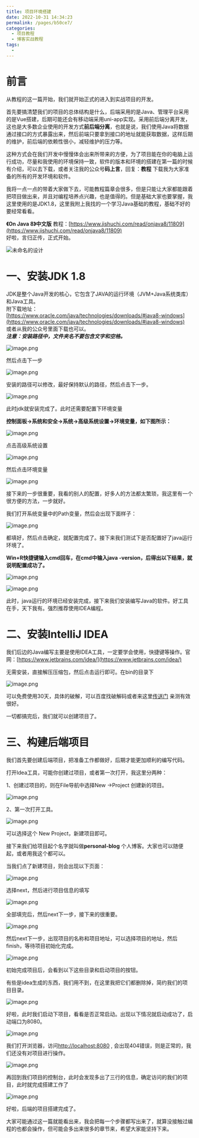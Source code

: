 ```yaml
---
title: 项目环境搭建
date: 2022-10-31 14:34:23
permalink: /pages/b50ce7/
categories: 
  - 项目教程
  - 博客实战教程
tags: 
  - 
---
```


# 前言
从教程的这一篇开始，我们就开始正式的进入到实战项目的开发。

首先要搞清楚我们的项目的总体结构是什么，后端采用的是Java、管理平台采用的是Vue搭建，后期可能还会有移动端采用uni-app实现。采用前后端分离开发，这也是大多数企业使用的开发方式**前后端分离**，也就是说，我们使用Java将数据通过接口的方式暴露出来，然后前端只要拿到接口的地址就能获取数据，这样后期的维护，前后端的依赖性很小，减轻维护的压力等。

这种方式会在我们开发中慢慢体会出来所带来的方便，为了项目能在你的电脑上运行成功，尽量和我使用的环境保持一致，软件的版本和环境的搭建在第一篇的时候有介绍，可以去下载，或者关注我的公众号**码上言**，回复：**教程** 下载我为大家准备的所有的开发环境和软件。

我将一点一点的带着大家做下去，可能教程篇章会很多，但是只能让大家都能跟着把项目做出来，并且对编程培养点兴趣，也是值得的。但是基础大家也要掌握，我这里使用的是JDK1.8，这里我附上我找的一个学习Java基础的教程，基础不好的要经常看看。

**《On Java 8》中文版** 教程：[https://www.jishuchi.com/read/onjava8/11809](https://www.jishuchi.com/read/onjava8/11809)<br />好啦，言归正传，正式开始。

![未命名的设计](https://pic.zhaotu.me/2023/02/28/imagee6e0a7175a306a41.png)

# 一、安装JDK 1.8
JDK是整个Java开发的核心，它包含了JAVA的运行环境（JVM+Java系统类库）和Java工具。<br />附下载地址： [https://www.oracle.com/java/technologies/downloads/#java8-windows](https://www.oracle.com/java/technologies/downloads/#java8-windows) <br />或者从我的公众号里面下载也可以。<br />_**注意：安装路径中，文件夹名不要包含文字和空格。**_<br />

![image.png](https://pic.zhaotu.me/2023/02/28/imagebf4bc5f958702a46.png)

然后点击下一步

![image.png](https://pic.zhaotu.me/2023/02/28/image98ae9711e2e96e15.png)

安装的路径可以修改，最好保持默认的路径，然后点击下一步。

![image.png](https://pic.zhaotu.me/2023/02/28/imagebf4bc5f958702a46.png)

此时jdk就安装完成了。此时还需要配置下环境变量

**控制面板→系统和安全→系统→高级系统设置→环境变量，如下图所示：**

![image.png](https://pic.zhaotu.me/2023/02/28/image2bc937bb276d33c7.png)



点击高级系统设置

![image.png](https://pic.zhaotu.me/2023/02/28/image8ab7dd9a62104c4d.png)

然后点击环境变量

![image.png](https://pic.zhaotu.me/2023/02/28/image5a141c0778c15b16.png)

接下来的一步很重要，我看的别人的配置，好多人的方法都太繁琐，我这里有一个很方便的方法，一步就好。

我们打开系统变量中的Path变量，然后会出现下面样子：

![image.png](https://pic.zhaotu.me/2023/02/28/imagefe0c7aea61a76247.png)



都填好，然后点击确定，就配置完成了。接下来我们测试下是否配置好了java运行环境了。

**Win+R快捷键输入cmd回车，在cmd中输入java -version，后得出以下结果，就说明配置成功了。**

![image.png](https://pic.zhaotu.me/2023/02/28/imagef6b337cae39d388f.png)

![image.png](https://pic.zhaotu.me/2023/02/28/image426a0f2fc428b7d0.png)

此时，java运行的环境已经安装完成，接下来我们安装编写Java的软件。好工具在手，天下我有。强烈推荐使用IDEA编程。


# 二、安装IntelliJ IDEA
我们后边的Java编写主要是使用IDEA工具，一定要学会使用，快捷键等操作。官网：[https://www.jetbrains.com/idea/](https://www.jetbrains.com/idea/)

无需安装，直接解压压缩包，然后点击运行即可。在bin的目录下

![image.png](https://pic.zhaotu.me/2023/02/28/image6f94d95ba6f9a159.png)



可以免费使用30天，具体的破解，可以百度找破解码或者来这里[传送门](https://www.exception.site/article/29) 亲测有效很好。

一切都搞完后，我们就可以创建项目了。


# 三、构建后端项目
我们首先要创建后端项目，把准备工作都做好，后期才能更加顺利的编写代码。

打开Idea工具，可能你创建过项目，或者第一次打开，我这里分两种：

1、创建过项目的，则在File导航中选择New ->Project 创建新的项目。 

![image.png](https://pic.zhaotu.me/2023/02/28/imagec4360b254a4d42e7.png)

2、第一次打开工具。

![image.png](https://pic.zhaotu.me/2023/02/28/image07bb1f04af35eff7.png)

可以选择这个 New Project，新建项目即可。

接下来我们给项目起个名字就叫做**personal-blog** 个人博客。大家也可以随便起，或者用我这个都可以。

当我们点了新建项目，则会出现以下页面：

![image.png](https://pic.zhaotu.me/2023/02/28/image3d1c8f9e699ef229.png)

选择next，然后进行项目信息的填写

![image.png](https://pic.zhaotu.me/2023/02/28/imagee74ccc7d8a769d98.png)

全部填完后，然后next下一步，接下来的很重要。

![image.png](https://pic.zhaotu.me/2023/02/28/imageeed384994861d884.png)

然后next下一步，出现项目的名称和项目地址，可以选择项目的地址，然后finish，等待项目初始化完成。

![image.png](https://pic.zhaotu.me/2023/02/28/image6e38daf408f333ce.png)

初始完成项目后，会看到以下这些目录和启动项目的按钮。

有些是idea生成的东西，我们用不到，在这里我把它们都删除掉，简约我们的项目目录。

![image.png](https://pic.zhaotu.me/2023/02/28/image3bc51600d1dce56f.png)

好啦，此时我们启动下项目，看看是否正常启动。出现以下情况就启动成功了，启动端口为8080。<br />

![image.png](https://pic.zhaotu.me/2023/02/28/imagee4693c717b4585ee.png)

我们打开浏览器，访问[http://localhost:8080](http://localhost:8080) , 会出现404错误，则是正常的，我们还没有对项目进行操作。

![image.png](https://pic.zhaotu.me/2023/02/28/image434ff320987a42b0.png)

再回到我们项目的控制台，此时会发现多出了三行的信息，确定访问的我们的项目，此时就完成搭建工作了

![image.png](https://pic.zhaotu.me/2023/02/28/imageea4f1e0c4b6c8d3d.png)

好啦，后端的项目搭建完成了。

大家可能通过这一篇就能看出来，我会把每一个步骤都写出来了，就算没接触过编程的也都会操作，但可能会多出来很多的章节来，希望大家能坚持下来。

